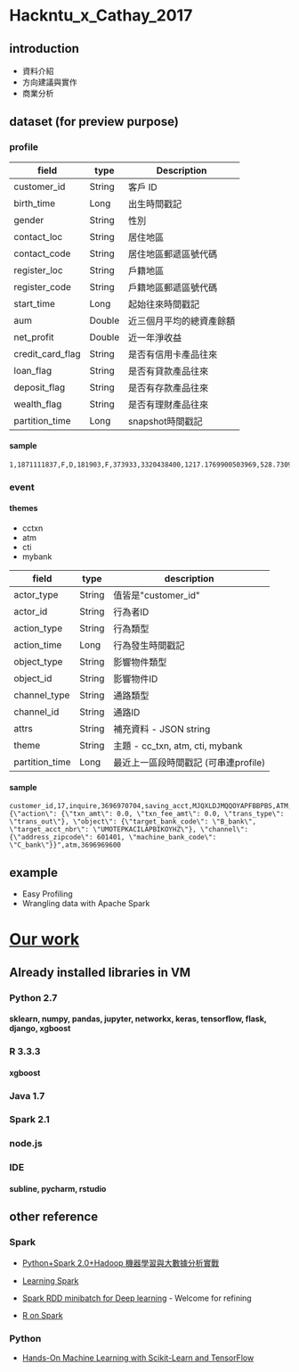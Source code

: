 # Hackntu_x_Cathay_2017

## introduction
* 資料介紹 
* 方向建議與實作
* 商業分析 

## dataset (for preview purpose)

### profile

| field            | type   | Description              |
|------------------|--------|--------------------------|
| customer_id      | String | 客戶 ID                  |
| birth_time       | Long   | 出生時間戳記              |
| gender           | String | 性別                     |
| contact_loc      | String | 居住地區                  |
| contact_code     | String | 居住地區郵遞區號代碼       |
| register_loc     | String | 戶籍地區                  |
| register_code    | String | 戶籍地區郵遞區號代碼     |
| start_time       | Long   | 起始往來時間戳記         |
| aum              | Double | 近三個月平均的總資產餘額 |
| net_profit       | Double | 近一年淨收益             |
| credit_card_flag | String | 是否有信用卡產品往來     |
| loan_flag        | String | 是否有貸款產品往來       |
| deposit_flag     | String | 是否有存款產品往來       |
| wealth_flag      | String | 是否有理財產品往來       |
| partition_time   | Long   | snapshot時間戳記     |

#### sample
```
1,1871111837,F,D,181903,F,373933,3320438400,1217.1769900503969,528.7309192220683,Y,Y,N,N,3696969600
```

### event
#### themes
* cctxn
* atm
* cti
* mybank

| field          | type   | description                          |
|----------------|--------|--------------------------------------|
| actor_type     | String | 值皆是"customer_id"                  |
| actor_id       | String | 行為者ID                             |
| action_type    | String | 行為類型                             |
| action_time    | Long   | 行為發生時間戳記                     |
| object_type    | String | 影響物件類型                         |
| object_id      | String | 影響物件ID                           |
| channel_type   | String | 通路類型                             |
| channel_id     | String | 通路ID                               |
| attrs          | String | 補充資料 - JSON string               |
| theme          | String | 主題 - cc_txn, atm, cti, mybank      |
| partition_time | Long   | 最近上一區段時間戳記 (可串連profile) |

#### sample
```
customer_id,17,inquire,3696970704,saving_acct,MJQXLDJMQQOYAPFBBPBS,ATM,NCZHYDSTABCUAXLYJLQZ,"{\"action\": {\"txn_amt\": 0.0, \"txn_fee_amt\": 0.0, \"trans_type\": \"trans_out\"}, \"object\": {\"target_bank_code\": \"B_bank\", \"target_acct_nbr\": \"UMOTEPKACILAPBIKOYHZ\"}, \"channel\": {\"address_zipcode\": 601401, \"machine_bank_code\": \"C_bank\"}}",atm,3696969600
```

## example
* Easy Profiling
* Wrangling data with Apache Spark
# [Our work](https://github.com/thtang/HackNTU-X-/blob/master/Customer_profiling.pdf)

## Already installed libraries in VM
### Python 2.7
#### sklearn, numpy, pandas, jupyter, networkx, keras, tensorflow, flask, django, xgboost
### R 3.3.3
#### xgboost
### Java 1.7
### Spark 2.1
### node.js
### IDE
#### subline, pycharm, rstudio

## other reference
### Spark 
* [Python+Spark 2.0+Hadoop 機器學習與大數據分析實戰](https://www.tenlong.com.tw/products/9789864341535)

* [Learning Spark](http://shop.oreilly.com/product/0636920028512.do)
* [Spark RDD minibatch for Deep learning](https://github.com/b96705008/pyspark-dl-utils/blob/master/example/Minibatch.ipynb) - Welcome for refining
* [R on Spark](http://spark.apache.org/docs/latest/sparkr.html)

### Python 
* [Hands-On Machine Learning with Scikit-Learn and TensorFlow](http://shop.oreilly.com/product/0636920052289.do)
